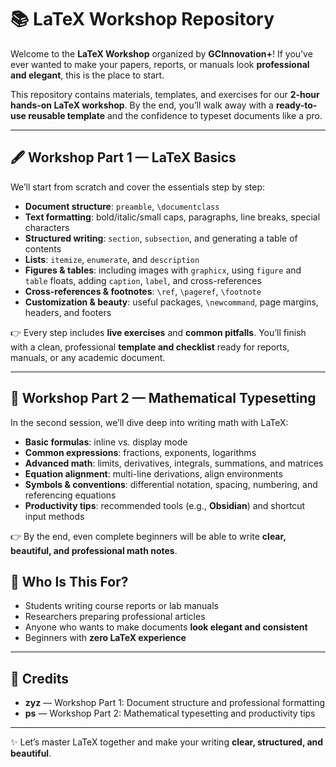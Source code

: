 # 📚 LaTeX Workshop Repository

Welcome to the **LaTeX Workshop** organized by **GCInnovation+**!
If you’ve ever wanted to make your papers, reports, or manuals look **professional and elegant**, this is the place to start.

This repository contains materials, templates, and exercises for our **2-hour hands-on LaTeX workshop**. By the end, you’ll walk away with a **ready-to-use reusable template** and the confidence to typeset documents like a pro.

---

## 🖋️ Workshop Part 1 — LaTeX Basics

We’ll start from scratch and cover the essentials step by step:

* **Document structure**: `preamble`, `\documentclass`
* **Text formatting**: bold/italic/small caps, paragraphs, line breaks, special characters
* **Structured writing**: `section`, `subsection`, and generating a table of contents
* **Lists**: `itemize`, `enumerate`, and `description`
* **Figures & tables**: including images with `graphicx`, using `figure` and `table` floats, adding `caption`, `label`, and cross-references
* **Cross-references & footnotes**: `\ref`, `\pageref`, `\footnote`
* **Customization & beauty**: useful packages, `\newcommand`, page margins, headers, and footers

👉 Every step includes **live exercises** and **common pitfalls**. You’ll finish with a clean, professional **template and checklist** ready for reports, manuals, or any academic document.

---

## 🔢 Workshop Part 2 — Mathematical Typesetting

In the second session, we’ll dive deep into writing math with LaTeX:

* **Basic formulas**: inline vs. display mode
* **Common expressions**: fractions, exponents, logarithms
* **Advanced math**: limits, derivatives, integrals, summations, and matrices
* **Equation alignment**: multi-line derivations, align environments
* **Symbols & conventions**: differential notation, spacing, numbering, and referencing equations
* **Productivity tips**: recommended tools (e.g., **Obsidian**) and shortcut input methods

👉 By the end, even complete beginners will be able to write **clear, beautiful, and professional math notes**.

## 🎯 Who Is This For?

* Students writing course reports or lab manuals
* Researchers preparing professional articles
* Anyone who wants to make documents **look elegant and consistent**
* Beginners with **zero LaTeX experience**

---

## 🙌 Credits

* **zyz** — Workshop Part 1: Document structure and professional formatting
* **ps** — Workshop Part 2: Mathematical typesetting and productivity tips

---

✨ Let’s master LaTeX together and make your writing **clear, structured, and beautiful**.

